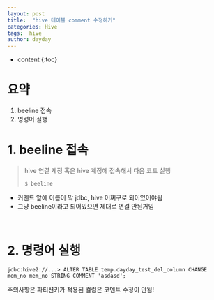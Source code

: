 ```yaml
---
layout: post
title:  "hive 테이블 comment 수정하기"
categories: Hive
tags:  hive
author: dayday
---
```


* content
{:toc}


# 요약
1. beeline 접속
2. 명령어 실행
   <br>







# 1. beeline 접속

> hive 연결 계정 혹은 hive 계정에 접속해서 다음 코드 실행
> <br>
> ```shell
> $ beeline
> ```

-  커멘드 앞에 이름이 막 jdbc, hive 어쩌구로 되어있어야됨
-  그냥 beeline이라고 되어있으면 제대로 연결 안된거임
   <br>



<br>

# 2. 명령어 실행

```shell
jdbc:hive2://...> ALTER TABLE temp.dayday_test_del_column CHANGE mem_no mem_no STRING COMMENT 'asdasd';
```

주의사항은 파티션키가 적용된 컬럼은 코멘트 수정이 안됨!
